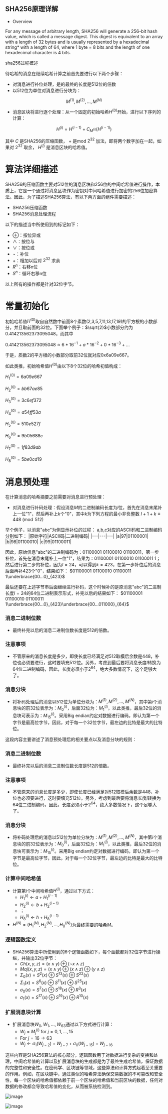 
## **SHA256原理详解**

* Overview 

For any message of arbitrary length, SHA256 will generate a 256-bit hash value, which is called a message digest. This digest is equivalent to an array with a length of 32 bytes and is usually represented by a hexadecimal string* with a length of 64, where 1 byte = 8 bits and the length of one hexadecimal character is 4 bits.









sha256过程概述

待哈希的消息在继续哈希计算之前首先要进行以下两个步骤：

* 对消息进行补位处理，是的最终的长度是512位的倍数
* 以512位为单位对消息进行分块为：

$$M^{(1)}, M^{(2)},..., M^{(N)}$$

* 消息区块将进行逐个处理：从一个固定的初始哈希$H^{(0)}$开始，进行以下序列的计算：

$$H^{(i)} = H^{(i-1)} + C_{M^{(i)}}(H^{(i-1)})$$

其中 $C$ 是SHA256的压缩函数， $+$ 是mod $2^{32}$ 加法，即将两个数字加在一起，如果对 $2^{32}$ 取余， $H^{(i)}$ 是消息区块的哈希值。




# 算法详细描述

SHA256的压缩函数主要对512位的消息区块和256位的中间哈希值进行操作，本质上，它是一个通过将消息区块作为密钥对中间哈希值进行加密的256位加密算法。因此，为了描述SHA256算法，有以下两方面的组件需要描述：
- SHA256压缩函数
- SHA256消息处理流程

以下的描述当中所使用到的标记如下：
- ⊕：按位异或
- ∧：按位与
- ∨：按位或
- ¬：补位
- +：相加以后对 $2^{32}$ 求余
- $R^{n}$：右移n位
- $S^{n}$：循环右移n位

以上所有的操作都是针对32位字节。






# 常量初始化

初始哈希值$H^{(0)}$取自自然数中前面8个素数(2,3,5,7,11,13,17,19)的平方根的小数部分，并且取前面的32位。下面举个例子：$\sqrt{2}$小数部分约为0.414213562373095048，而其中

$0.414213562373095048 \approx 6 * 16^{-1} + a * 16^{-2} + 0 * 16^{-3}+...$

于是，质数2的平方根的小数部分取前32位就对应0x6a09e667。

如此类推，初始哈希值$H^{(0)}$由以下8个32位的哈希初值构成：

$H_{1}^{(0)} = 6a09e667$

$H_{2}^{(0)} = bb67ae85$

$H_{3}^{(0)} = 3c6ef372$

$H_{4}^{(0)} = a54ff53a$

$H_{5}^{(0)} = 510e527f$

$H_{6}^{(0)} = 9b05688c$

$H_{7}^{(0)} = 1f83d9ab$

$H_{8}^{(0)} = 5be0cd19$






# 消息预处理

在计算消息的哈希摘要之前需要对消息进行预处理：
- 对消息进行补码处理：假设消息$M$的二进制编码长度为$l$位，首先在消息末尾补上一位"1"，然后再补上$k$个"0"，其中$k$为下列方程的最小非负整数
$l + 1 + k \equiv 448 \pmod{512}$

举个例子，以消息"abc"为例显示补位的过程：
a,b,c对应的ASCII码和二进制编码分别如下：
|原始字符|ASCII码|二进制编码|
|---|---|---|
|a|97|01100001|
|b|98|01100010|
|c|99|01100011|

因此，原始信息"abc"的二进制编码为：01100001 01100010 01100011，第一步补位，首先在消息末尾补上一位"1"，结果为：01100001 01100010 01100011 1；然后进行第二步的补位，因为$l = 24$，可以得到$k = 423$，在第一步补位后的消息后面再补423个"0"，结果如下：
$01100001 01100010 01100011 1\underbrace{00...0}_{423}$

最后还要在上述字节串后面继续进行补码，这个时候补的是原消息"abc"的二进制长度$l = 24$的64位二进制表示形式，补完以后的结果如下：
$01100001 01100010 01100011 1\underbrace{00...0}_{423}\underbrace{00...011000}_{64}$



### 消息二进制位数
- 最终补完以后的消息二进制位数长度是512的倍数。

### 注意事项
- 不管原来的消息长度是多少，即使长度已经满足对512取模后余数是448，补位也必须要进行，这时要填充512位。另外，考虑到最后要将消息长度$l$转换为64位二进制编码，因此，长度必须小于$2^{64}$，绝大多数情况下，这个足够大了。

### 消息分块
- 将补码处理后的消息以512位为单位分块为：$M^{(1)}, M^{(2)},..., M^{(N)}$，其中第$i$个消息块的前32位表示为：$M_{0}^{(i)}$，后面32位为：$M_{1}^{(i)}$，以此类推，最后32位的消息块可表示为：$M_{15}^{(i)}$。采用Big endian约定对数据进行编码，即认为第一个字节是最高位字节，因此，对于每一个32位字节，最左边的比特是最大的比特位。



这段内容主要讲述了消息预处理后的相关要点以及消息分块的规则：

### 消息二进制位数
- 最终补完以后的消息二进制位数长度是512的倍数。

### 注意事项
- 不管原来的消息长度是多少，即使长度已经满足对512取模后余数是448，补位也必须要进行，这时要填充512位。另外，考虑到最后要将消息长度$l$转换为64位二进制编码，因此，长度必须小于$2^{64}$，绝大多数情况下，这个足够大了。

### 消息分块
- 将补码处理后的消息以512位为单位分块为：$M^{(1)}, M^{(2)},..., M^{(N)}$，其中第$i$个消息块的前32位表示为：$M_{0}^{(i)}$，后面32位为：$M_{1}^{(i)}$，以此类推，最后32位的消息块可表示为：$M_{15}^{(i)}$。采用Big endian约定对数据进行编码，即认为第一个字节是最高位字节，因此，对于每一个32位字节，最左边的比特是最大的比特位。




### 计算中间哈希值
- 计算第$i$个中间哈希值$H^{(i)}$，通过以下方式：
    - $H_{1}^{(i)} \leftarrow a + H_{1}^{(i - 1)}$
    - $H_{2}^{(i)} \leftarrow b + H_{2}^{(i - 1)}$
    - $\vdots$
    - $H_{8}^{(i)} \leftarrow h + H_{8}^{(i - 1)}$
- $H^{(N)} = (H_{1}^{(N)}, H_{2}^{(N)},..., H_{8}^{(N)})$为最终需要的哈希$M$。

### 逻辑函数定义
- SHA256算法中所使用到的6个逻辑函数如下，每个函数都对32位字节进行操纵，并输出32位字节：
    - $Ch(x, y, z) = (x \land y) \oplus (\neg x \land z)$
    - $Maj(x, y, z) = (x \land y) \oplus (x \land z) \oplus (y \land z)$
    - $\Sigma_{0}(x) = S^{2}(x) \oplus S^{13}(x) \oplus S^{22}(x)$
    - $\Sigma_{1}(x) = S^{6}(x) \oplus S^{11}(x) \oplus S^{25}(x)$
    - $\sigma_{0}(x) = S^{7}(x) \oplus S^{18}(x) \oplus R^{3}(x)$
    - $\sigma_{1}(x) = S^{17}(x) \oplus S^{19}(x) \oplus R^{10}(x)$

### 扩展消息块计算
- 扩展消息块$W_{0}, W_{1},..., W_{63}$通过以下方式进行计算：
    - $W_{j} = M_{j}^{(i)}$ for $j = 0, 1,..., 15$
    - For $j = 16 \to 63$
    - $W_{j} \leftarrow \sigma_{1}(W_{j - 2}) + W_{j - 7} + \sigma_{0}(W_{j - 15}) + W_{j - 16}$

这些内容是SHA256算法的核心部分，逻辑函数用于对数据进行复杂的变换和处理，中间哈希值的计算以及扩展消息块的生成都是为了最终生成哈希值，保证数据的完整性和安全性。在密码学、区块链等领域，这些算法和计算方式起着至关重要的作用。例如，在区块链中，通过类似的哈希算法确保交易数据的不可篡改和安全性，每一个区块的哈希值都依赖于前一个区块的哈希值和当前区块的数据，任何对数据的修改都会导致哈希值的变化，从而被系统检测到。




![image](https://github.com/user-attachments/assets/090dd61f-11c0-4f3e-8d77-c80077e9f5c3)


![image](https://github.com/user-attachments/assets/abd927d6-228b-4e9c-aeec-cefec1635285)



